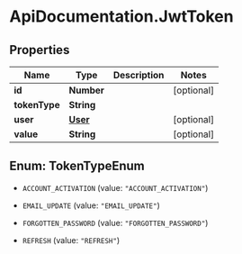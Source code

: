 # ApiDocumentation.JwtToken

## Properties

Name | Type | Description | Notes
------------ | ------------- | ------------- | -------------
**id** | **Number** |  | [optional] 
**tokenType** | **String** |  | 
**user** | [**User**](User.md) |  | [optional] 
**value** | **String** |  | [optional] 



## Enum: TokenTypeEnum


* `ACCOUNT_ACTIVATION` (value: `"ACCOUNT_ACTIVATION"`)

* `EMAIL_UPDATE` (value: `"EMAIL_UPDATE"`)

* `FORGOTTEN_PASSWORD` (value: `"FORGOTTEN_PASSWORD"`)

* `REFRESH` (value: `"REFRESH"`)




